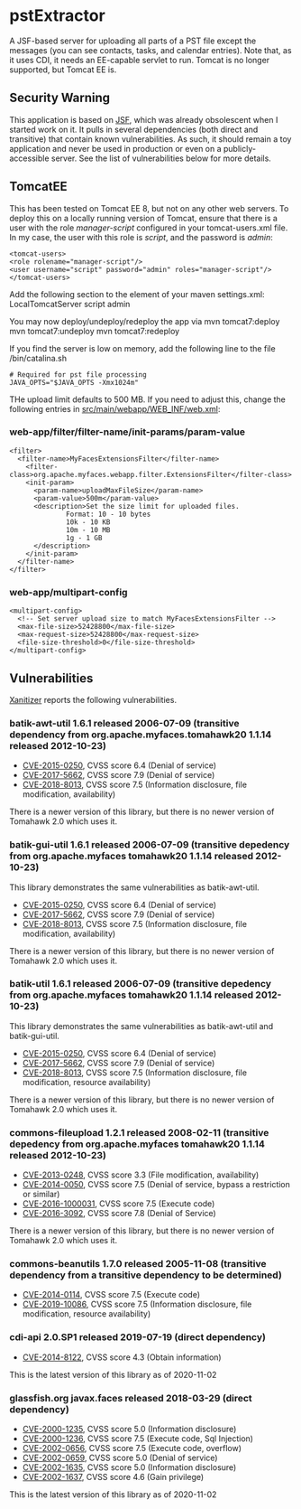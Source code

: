 # pstExtractor

A JSF-based server for uploading all parts of a PST file except the messages (you can see contacts, tasks, and calendar entries). Note that, as it uses CDI, it needs an EE-capable servlet to run. Tomcat is no longer supported, but Tomcat EE is.

## Security Warning
This application is based on [JSF](https://en.wikipedia.org/wiki/Jakarta_Server_Faces), which was already obsolescent when I started work on it. It pulls in several dependencies (both direct and transitive) that contain known vulnerabilities.
As such, it should remain a toy application and never be used in production or even on a publicly-accessible server. See the list of vulnerabilities below for more details.

## TomcatEE
This has been tested on Tomcat EE 8, but not on any other web servers. To deploy this on a locally running version of Tomcat, ensure that there is a user with the role _manager-script_ configured in your tomcat-users.xml file. In my case, the user with this role is _script_, and the password is _admin_:

    <tomcat-users>
	<role rolename="manager-script"/>
	<user username="script" password="admin" roles="manager-script"/>
    </tomcat-users>

Add the following section to the <servers> element of your maven settings.xml:
    <!-- Local Tomcat server -->
    <server>
      <id>LocalTomcatServer</id>
      <username>script</username>
      <password>admin</password>
    </server>

You may now deploy/undeploy/redeploy the app via
    mvn tomcat7:deploy
    mvn tomcat7:undeploy
    mvn tomcat7:redeploy

If you find the server is low on memory, add the following line to the file <tomcat-home>/bin/catalina.sh

    # Required for pst file processing
    JAVA_OPTS="$JAVA_OPTS -Xmx1024m"

THe upload limit defaults to 500 MB. If you need to adjust this, change the following entries in [src/main/webapp/WEB_INF/web.xml](src/main/webapp/WEB_INF/web.xml):

### web-app/filter/filter-name/init-params/param-value
    <filter>
      <filter-name>MyFacesExtensionsFilter</filter-name>
        <filter-class>org.apache.myfaces.webapp.filter.ExtensionsFilter</filter-class>
        <init-param>
          <param-name>uploadMaxFileSize</param-name>
          <param-value>500m</param-value>
          <description>Set the size limit for uploaded files.
                  Format: 10 - 10 bytes
                  10k - 10 KB
                  10m - 10 MB
                  1g - 1 GB
          </description>
        </init-param>
      </filter-name>
    </filter>

### web-app/multipart-config
    <multipart-config>
      <!-- Set server upload size to match MyFacesExtensionsFilter -->
      <max-file-size>52428800</max-file-size>
      <max-request-size>52428800</max-request-size>
      <file-size-threshold>0</file-size-threshold>
    </multipart-config>

## Vulnerabilities
[Xanitizer](https://www.rigs-it.com/xanitizer/) reports the following vulnerabilities.

### batik-awt-util 1.6.1 released 2006-07-09 (transitive dependency from org.apache.myfaces.tomahawk20 1.1.14 released 2012-10-23)
*   [CVE-2015-0250](https://www.cvedetails.com/cve/CVE-2015-0250/), CVSS score 6.4 (Denial of service)
*   [CVE-2017-5662](https://www.cvedetails.com/cve/CVE-2017-5662/), CVSS score 7.9 (Denial of service)
*   [CVE-2018-8013](https://www.cvedetails.com/cve/CVE-2018-8013/), CVSS score 7.5 (Information disclosure, file modification, availability)

There is a newer version of this library, but there is no newer version of Tomahawk 2.0 which uses it.

### batik-gui-util 1.6.1 released 2006-07-09 (transitive depedency from org.apache.myfaces tomahawk20 1.1.14 released 2012-10-23) 

This library demonstrates the same vulnerabilities as batik-awt-util.
*   [CVE-2015-0250](https://www.cvedetails.com/cve/CVE-2015-0250/), CVSS score 6.4 (Denial of service)
*   [CVE-2017-5662](https://www.cvedetails.com/cve/CVE-2017-5662/), CVSS score 7.9 (Denial of service)
*   [CVE-2018-8013](https://www.cvedetails.com/cve/CVE-2018-8013/), CVSS score 7.5 (Information disclosure, file modification, availability)

There is a newer version of this library, but there is no newer version of Tomahawk 2.0 which uses it.

### batik-util 1.6.1 released 2006-07-09 (transitive depedency from org.apache.myfaces tomahawk20 1.1.14 released 2012-10-23) 

This library demonstrates the same vulnerabilities as batik-awt-util and batik-gui-util.
*   [CVE-2015-0250](https://www.cvedetails.com/cve/CVE-2015-0250/), CVSS score 6.4 (Denial of service)
*   [CVE-2017-5662](https://www.cvedetails.com/cve/CVE-2017-5662/), CVSS score 7.9 (Denial of service)
*   [CVE-2018-8013](https://www.cvedetails.com/cve/CVE-2018-8013/), CVSS score 7.5 (Information disclosure, file modification, resource availability)

There is a newer version of this library, but there is no newer version of Tomahawk 2.0 which uses it.

### commons-fileupload 1.2.1 released 2008-02-11 (transitive depedency from org.apache.myfaces tomahawk20 1.1.14 released 2012-10-23) 
*   [CVE-2013-0248](https://www.cvedetails.com/cve/CVE-2013-0248/), CVSS score 3.3 (File modification, availability)
*   [CVE-2014-0050](https://www.cvedetails.com/cve/CVE-2014-0050/), CVSS score 7.5 (Denial of service, bypass a restriction or similar)
*   [CVE-2016-1000031](https://www.cvedetails.com/cve/CVE-2016-1000031/), CVSS score 7.5 (Execute code)
*   [CVE-2016-3092](https://www.cvedetails.com/cve/CVE-2016-3092/), CVSS score 7.8 (Denial of Service)

There is a newer version of this library, but there is no newer version of Tomahawk 2.0 which uses it.

### commons-beanutils 1.7.0 released 2005-11-08 (transitive dependency from a transitive dependency to be determined)
*   [CVE-2014-0114](https://www.cvedetails.com/cve/CVE-2014-0114/), CVSS score 7.5 (Execute code)
*   [CVE-2019-10086](https://www.cvedetails.com/cve/CVE-2019-10086/), CVSS score 7.5 (Information disclosure, file modification, resource availability)

### cdi-api 2.0.SP1 released 2019-07-19 (direct dependency)
*   [CVE-2014-8122](https://www.cvedetails.com/cve/CVE-2014-8122/), CVSS score 4.3 (Obtain information)

This is the latest version of this library as of 2020-11-02

### glassfish.org javax.faces released 2018-03-29 (direct dependency)
*   [CVE-2000-1235](https://www.cvedetails.com/cve/CVE-2000-1235/), CVSS score 5.0 (Information disclosure)
*   [CVE-2000-1236](https://www.cvedetails.com/cve/CVE-2000-1236/), CVSS score 7.5 (Execute code, Sql Injection)
*   [CVE-2002-0656](https://www.cvedetails.com/cve/CVE-2002-0656/), CVSS score 7.5 (Execute code, overflow)
*   [CVE-2002-0659](https://www.cvedetails.com/cve/CVE-2002-0659/), CVSS score 5.0 (Denial of service)
*   [CVE-2002-1635](https://www.cvedetails.com/cve/CVE-2002-1635/), CVSS score 5.0 (Information disclosure)
*   [CVE-2002-1637](https://www.cvedetails.com/cve/CVE-2002-1637/), CVSS score 4.6 (Gain privilege)

This is the latest version of this library as of 2020-11-02
